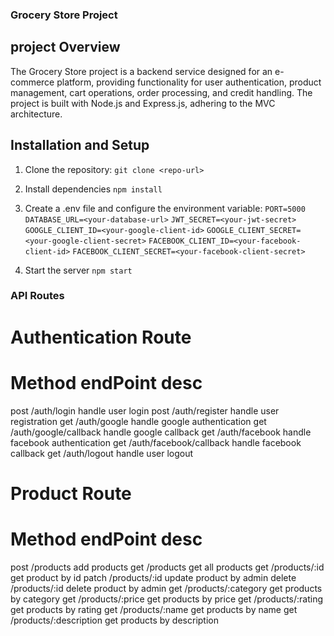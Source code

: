 ### Grocery Store Project
## project Overview
The Grocery Store project is a backend service designed for an e-commerce platform, providing functionality for user authentication, product management, cart operations, order processing, and credit handling. The project is built with Node.js and Express.js, adhering to the MVC architecture.

## Installation and Setup
1. Clone the repository:
`git clone <repo-url>`

2. Install dependencies
`npm install`

3. Create a .env file and configure the environment variable:
`PORT=5000`
`DATABASE_URL=<your-database-url>`
`JWT_SECRET=<your-jwt-secret>`
`GOOGLE_CLIENT_ID=<your-google-client-id>`
`GOOGLE_CLIENT_SECRET=<your-google-client-secret>`
`FACEBOOK_CLIENT_ID=<your-facebook-client-id>`
`FACEBOOK_CLIENT_SECRET=<your-facebook-client-secret>`

4. Start the server
`npm start `

### API Routes

# Authentication Route
# Method        endPoint                    desc
post           /auth/login              handle user login
post           /auth/register           handle user registration
get            /auth/google             handle google authentication
get            /auth/google/callback    handle google callback
get            /auth/facebook           handle facebook authentication
get             /auth/facebook/callback handle facebook callback
get            /auth/logout             handle user logout

# Product Route
# Method        endPoint                    desc
post           /products                add products
get            /products                get all products
get            /products/:id            get product by id
patch          /products/:id            update product by admin
delete         /products/:id            delete product by admin
get            /products/:category      get products by category
get            /products/:price         get products by price
get            /products/:rating        get products by rating
get            /products/:name          get products by name
get            /products/:description   get products by description

